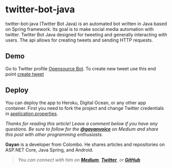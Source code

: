 # twitter-bot-java
twitter-bot-java (Twitter Bot Java) is an automated bot written in Java based on Spring framework. Its goal is to make social media automation with twitter. Twitter Bot Java designed for tweeting and generally interacting with users. The api allows for creating tweets and sending HTTP requests.

## Demo
Go to Twitter profile [Opensource Bot](https://twitter.com/opensource_bot). To create new tweet use this end point  [create tweet](https://twitter.com/opensource_bot)

## Deploy

You can deploy the app to Heroku, Digital Ocean, or any other app container. First you need to fork the project and change Twitter credentials in [application.properties](https://github.com/gayanvoice/twitter-bot-java/blob/master/src/main/resources/application.properties).

_Thanks for reading this article! Leave a comment below if you have any questions. Be sure to follow for the_ [**_@gayanvoice_**](https://gayanvoice.medium.com/)  _on Medium and share this post with other programming enthusiasts._

**Gayan** is a developer  from Colombo. He shares articles and repositories on ASP.NET Core, Java Spring, and Android.

> _You can connect with him on_ [**_Medium_**](https://gayanvoice.medium.com/)_,_ [**_Twitter_**](https://twitter.com/gayankur)_, or_ [**_GitHub_**](https://github.com/gayanvoice)
